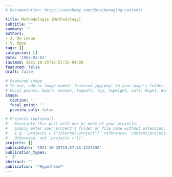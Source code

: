 ```yaml
---
# Documentation: https://wowchemy.com/docs/managing-content/

title: Methodologie [Methodology]
subtitle: ''
summary: ''
authors:
- J. De Leeuw
- S. Oppe
tags: []
categories: []
date: '1965-01-01'
lastmod: 2021-10-25T15:57:55-04:00
featured: false
draft: false

# Featured image
# To use, add an image named `featured.jpg/png` to your page's folder.
# Focal points: Smart, Center, TopLeft, Top, TopRight, Left, Right, BottomLeft, Bottom, BottomRight.
image:
  caption: ''
  focal_point: ''
  preview_only: false

# Projects (optional).
#   Associate this post with one or more of your projects.
#   Simply enter your project's folder or file name without extension.
#   E.g. `projects = ["internal-project"]` references `content/project/deep-learning/index.md`.
#   Otherwise, set `projects = []`.
projects: []
publishDate: '2021-10-25T19:57:55.222419Z'
publication_types:
- '2'
abstract: ''
publication: '*Hypothese*'
---
```

